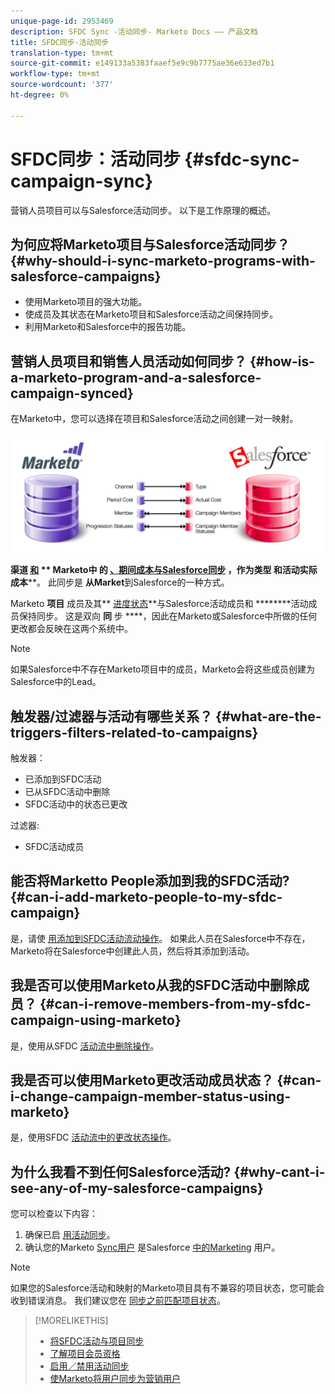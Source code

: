 ```yaml
---
unique-page-id: 2953469
description: SFDC Sync -活动同步- Marketo Docs —— 产品文档
title: SFDC同步-活动同步
translation-type: tm+mt
source-git-commit: e149133a5383faaef5e9c9b7775ae36e633ed7b1
workflow-type: tm+mt
source-wordcount: '377'
ht-degree: 0%

---
```



# SFDC同步：活动同步 {#sfdc-sync-campaign-sync}

营销人员项目可以与Salesforce活动同步。 以下是工作原理的概述。

## 为何应将Marketo项目与Salesforce活动同步？ {#why-should-i-sync-marketo-programs-with-salesforce-campaigns}

* 使用Marketo项目的强大功能。
* 使成员及其状态在Marketo项目和Salesforce活动之间保持同步。
* 利用Marketo和Salesforce中的报告功能。

## 营销人员项目和销售人员活动如何同步？ {#how-is-a-marketo-program-and-a-salesforce-campaign-synced}

在Marketo中，您可以选择在项目和Salesforce活动之间创建一对一映射。

![](assets/image2015-7-8-9-3a43-3a8.png)

**渠道 [和](../../../../product-docs/administration/tags/create-a-program-channel.md) ** Marketo中 **的 [、期间成本与Salesforce同步](../../../../product-docs/core-marketo-concepts/programs/working-with-programs/understanding-period-costs.md)** ，作为类型 **和活动实际成本******。 此同步是 **从Market**&#x200B;到Salesforce的一种方式。

Marketo **项目** 成员及其** [进度状态](../../../../product-docs/core-marketo-concepts/programs/creating-programs/understanding-program-membership.md)**与Salesforce活动成员和 ********&#x200B;活动成员保持同步。 这是双向 **同** 步 ****，因此在Marketo或Salesforce中所做的任何更改都会反映在这两个系统中。

>[!NOTE]
>
>如果Salesforce中不存在Marketo项目中的成员，Marketo会将这些成员创建为Salesforce中的Lead。

## 触发器/过滤器与活动有哪些关系？ {#what-are-the-triggers-filters-related-to-campaigns}

触发器：

* 已添加到SFDC活动
* 已从SFDC活动中删除
* SFDC活动中的状态已更改

过滤器:

* SFDC活动成员

## 能否将Marketto People添加到我的SFDC活动? {#can-i-add-marketo-people-to-my-sfdc-campaign}

是，请使 [用添加到SFDC活动流动操作](../../../../product-docs/core-marketo-concepts/smart-campaigns/salesforce-flow-actions/add-to-sfdc-campaign.md)。 如果此人员在Salesforce中不存在，Marketo将在Salesforce中创建此人员，然后将其添加到活动。

## 我是否可以使用Marketo从我的SFDC活动中删除成员？ {#can-i-remove-members-from-my-sfdc-campaign-using-marketo}

是，使用从SFDC [活动流中删除操作](../../../../product-docs/core-marketo-concepts/smart-campaigns/salesforce-flow-actions/remove-from-sfdc-campaign.md)。

## 我是否可以使用Marketo更改活动成员状态？ {#can-i-change-campaign-member-status-using-marketo}

是，使用SFDC [活动流中的更改状态操作](../../../../product-docs/core-marketo-concepts/smart-campaigns/salesforce-flow-actions/change-status-in-sfdc-campaign.md)。

## 为什么我看不到任何Salesforce活动? {#why-cant-i-see-any-of-my-salesforce-campaigns}

您可以检查以下内容：

1. 确保已启 [用活动同步](../../../../product-docs/crm-sync/salesforce-sync/setup/optional-steps/enable-disable-campaign-sync.md)。
1. 确认您的Marketo [Sync用户](../../../../product-docs/crm-sync/salesforce-sync/setup/enterprise-unlimited-edition/step-2-of-3-create-a-salesforce-user-for-marketo-enterprise-unlimited.md) 是Salesforce [中的Marketing](../../../../product-docs/crm-sync/salesforce-sync/setup/optional-steps/enable-disable-campaign-sync/make-marketo-sync-user-a-marketing-user.md) 用户。

>[!NOTE]
>
>如果您的Salesforce活动和映射的Marketo项目具有不兼容的项目状态，您可能会收到错误消息。 我们建议您在 [同步之前匹配项目状态](sfdc-errors/how-to-match-program-statuses-and-salesforce-campaign-statuses-prior-to-sync.md)。

>[!MORELIKETHIS]
>
>* [将SFDC活动与项目同步](../../../../product-docs/core-marketo-concepts/programs/working-with-programs/sync-an-sfdc-campaign-with-a-program.md)
>* [了解项目会员资格](../../../../product-docs/core-marketo-concepts/programs/creating-programs/understanding-program-membership.md)
>* [启用／禁用活动同步](../../../../product-docs/crm-sync/salesforce-sync/setup/optional-steps/enable-disable-campaign-sync.md)
>* [使Marketo将用户同步为营销用户](../../../../product-docs/crm-sync/salesforce-sync/setup/optional-steps/enable-disable-campaign-sync/make-marketo-sync-user-a-marketing-user.md)

>



